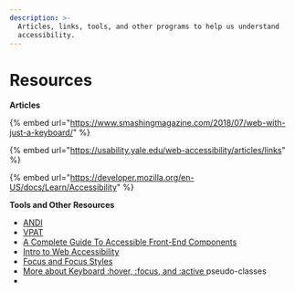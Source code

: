 ```yaml
---
description: >-
  Articles, links, tools, and other programs to help us understand
  accessibility.
---
```


# Resources

**Articles**

{% embed url="https://www.smashingmagazine.com/2018/07/web-with-just-a-keyboard/" %}

{% embed url="https://usability.yale.edu/web-accessibility/articles/links" %}

{% embed url="https://developer.mozilla.org/en-US/docs/Learn/Accessibility" %}

**Tools and Other Resources**

* [ANDI](https://www.ssa.gov/accessibility/andi/help/install.html)
* [VPAT](https://www.itic.org/policy/accessibility/vpat)
* [A Complete Guide To Accessible Front-End Components](https://www.smashingmagazine.com/2021/03/complete-guide-accessible-front-end-components/#top%20)
* [Intro to Web Accessibility](https://www.w3.org/WAI/fundamentals/accessibility-intro/)
* [Focus and Focus Styles](https://css-tricks.com/focusing-on-focus-styles/)
* [More about Keyboard :hover, :focus, and :active ](https://bitsofco.de/when-do-the-hover-focus-and-active-pseudo-classes-apply/)pseudo-classes 
* 

